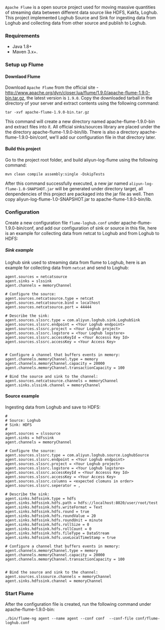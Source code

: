 ```Apache Flume``` is a open source project used for moving massive quantities of streaming data between different data source like HDFS, Kakfa, Loghub. This project implemented Loghub Source and Sink for ingesting data from Loghub and collecting data from other source and publish to Loghub. 

### Requirements
- Java 1.8+
- Maven 3.x+.

### Setup up Flume

#### Downlaod Flume

Download ```Apache Flume``` from the official site - http://www.apache.org/dyn/closer.lua/flume/1.9.0/apache-flume-1.9.0-bin.tar.gz, the latest version is ```1.9.0```. Copy the downloaded tarball in the directory of your server and extract contents using the following command:

```tar -xvf apache-flume-1.9.0-bin.tar.gz```
 
This command will create a new directory named apache-flume-1.9.0-bin and extract files into it. All official sinks/sources library are placed under the the directory apache-flume-1.9.0-bin/lib. There is also a directory apache-flume-1.9.0-bin/conf, we'll add our configuration file in that directory later.

#### Build this project

Go to the project root folder, and build aliyun-log-flume using the following command:

```mvn clean compile assembly:single -DskipTests```

After this command successfully executed, a new jar named ```aliyun-log-flume-1.0-SNAPSHOT.jar``` will be generated under directory target, all denpendencies of this project are packaged into the jar file as well. Then copy aliyun-log-flume-1.0-SNAPSHOT.jar to apache-flume-1.9.0-bin/lib.

### Configuration

Create a new configuration file ```flume-loghub.conf``` under apache-flume-1.9.0-bin/conf, and add our configuration of sink or source in this file, here is an example for collecting data from netcat to Loghub and from Loghub to HDFS:

##### Sink example

Loghub sink used to streaming data from flume to Loghub, here is an example for collecting data from ```netcat``` and send to Loghub:
```
agent.sources = netcatsource
agent.sinks = slssink
agent.channels = memoryChannel

# Configure the source:
agent.sources.netcatsource.type = netcat
agent.sources.netcatsource.bind = localhost
agent.sources.netcatsource.port = 44444

# Describe the sink:
agent.sources.slssrc.type = com.aliyun.loghub.sink.LoghubSink
agent.sources.slssrc.endpoint = <Your Loghub endpoint>
agent.sources.slssrc.project = <Your Loghub project>
agent.sources.slssrc.logstore = <Your Loghub logstore>
agent.sources.slssrc.accessKeyId = <Your Accesss Key Id>
agent.sources.slssrc.accessKey = <Your Access Key>


# Configure a channel that buffers events in memory:
agent.channels.memoryChannel.type = memory
agent.channels.memoryChannel.capacity = 20000
agent.channels.memoryChannel.transactionCapacity = 100

# Bind the source and sink to the channel:
agent.sources.netcatsource.channels = memoryChannel
agent.sinks.slssink.channel = memoryChannel
```

#### Source example
Ingesting data from Loghub and save to HDFS:
```
#
# Source: Loghub
# Sink: HDFS
#
agent.sources = slssource
agent.sinks = hdfssink
agent.channels = memoryChannel

# Configure the source:
agent.sources.slssrc.type = com.aliyun.loghub.source.LoghubSource
agent.sources.slssrc.endpoint = <Your Loghub endpoint>
agent.sources.slssrc.project = <Your Loghub project>
agent.sources.slssrc.logstore = <Your Loghub logstore>
agent.sources.slssrc.accessKeyId = <Your Accesss Key Id>
agent.sources.slssrc.accessKey = <Your Access Key>
agent.sources.slssrc.columns = <expected clomuns in order>
agent.sources.slssrc.seperator = ,

# Describe the sink:
agent.sinks.hdfssink.type = hdfs
agent.sinks.hdfssink.hdfs.path = hdfs://localhost:8020/user/root/test
agent.sinks.hdfssink.hdfs.writeFormat = Text
agent.sinks.hdfssink.hdfs.round = true
agent.sinks.hdfssink.hdfs.roundValue = 20
agent.sinks.hdfssink.hdfs.roundUnit = minute
agent.sinks.hdfssink.hdfs.rollSize = 0
agent.sinks.hdfssink.hdfs.rollCount = 0
agent.sinks.hdfssink.hdfs.fileType = DataStream
agent.sinks.hdfssink.hdfs.useLocalTimeStamp = true

# Configure a channel that buffers events in memory:
agent.channels.memoryChannel.type = memory
agent.channels.memoryChannel.capacity = 20000
agent.channels.memoryChannel.transactionCapacity = 100


# Bind the source and sink to the channel:
agent.sources.slssource.channels = memoryChannel
agent.sinks.hdfssink.channel = memoryChannel
```


### Start Flume
After the configuration file is created, run the following command under apache-flume-1.9.0-bin:
```
./bin/flume-ng agent --name agent --conf conf  --conf-file conf/flume-loghub.conf
```


